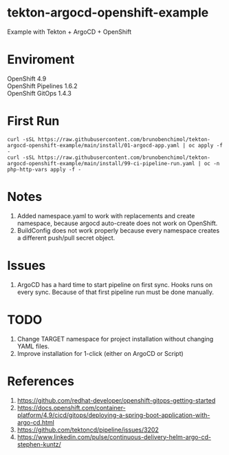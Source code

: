 # tekton-argocd-openshift-example
Example with Tekton + ArgoCD + OpenShift

# Enviroment

OpenShift 4.9   
OpenShift Pipelines 1.6.2   
OpenShift GitOps 1.4.3   

# First Run

~~~
curl -sSL https://raw.githubusercontent.com/brunobenchimol/tekton-argocd-openshift-example/main/install/01-argocd-app.yaml | oc apply -f -
curl -sSL https://raw.githubusercontent.com/brunobenchimol/tekton-argocd-openshift-example/main/install/99-ci-pipeline-run.yaml | oc -n php-http-vars apply -f -
~~~

# Notes

1. Added namespace.yaml to work with replacements and create namespace, because argocd auto-create does not work on OpenShift.  
2. BuildConfig does not work properly because every namespace creates a different push/pull secret object.  

# Issues

1. ArgoCD has a hard time to start pipeline on first sync. Hooks runs on every sync. Because of that first pipeline run must be done manually.  

# TODO

1. Change TARGET namespace for project installation without changing YAML files.   
2. Improve installation for 1-click (either on ArgoCD or Script)   

# References

1. https://github.com/redhat-developer/openshift-gitops-getting-started
2. https://docs.openshift.com/container-platform/4.9/cicd/gitops/deploying-a-spring-boot-application-with-argo-cd.html
3. https://github.com/tektoncd/pipeline/issues/3202  
4. https://www.linkedin.com/pulse/continuous-delivery-helm-argo-cd-stephen-kuntz/